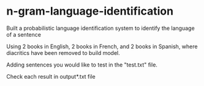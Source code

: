 # n-gram-language-identification
Built a probabilistic language identification system to identify the language of a sentence

Using 2 books in English, 2 books in French, and 2 books in Spanish, where diacritics have been removed to build model. 

Adding sentences you would like to test in the "test.txt" file.

Check each result in output*.txt file 
